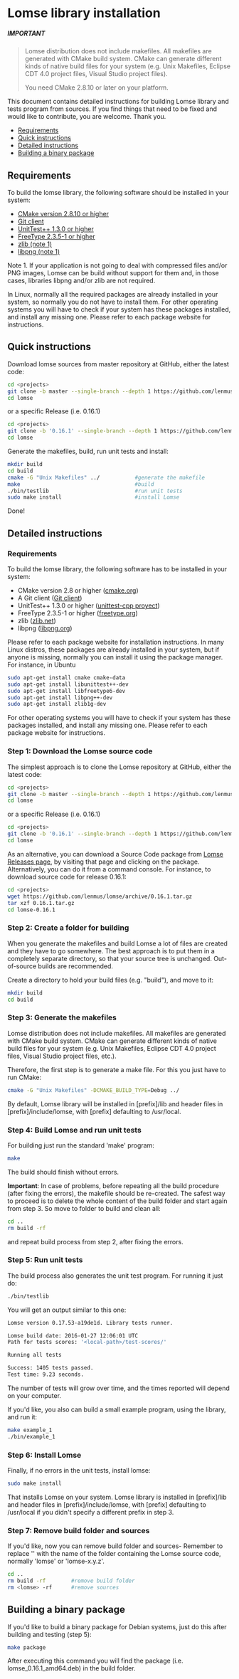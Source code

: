 # Lomse library installation

##### IMPORTANT

> Lomse distribution does not include makefiles. All makefiles are generated
> with CMake build system. CMake can generate different kinds of
> native build files for your system (e.g. Unix Makefiles, Eclipse CDT 4.0
> project files, Visual Studio project files).
>
> You need CMake 2.8.10 or later on your platform.


This document contains detailed instructions for building Lomse library and tests
program from sources. If you find things that need to be fixed and would like to contribute, you are welcome. Thank you.

- [Requirements](#requirements)
- [Quick instructions](#quick)
- [Detailed instructions](#detailed)
- [Building a binary package](#package)



## <a name="requirements" />Requirements

To build the lomse library, the following software should be installed in your system:

- [CMake version 2.8.10 or higher](http://www.cmake.org)
- [Git client](https://git-scm.com/)
- [UnitTest++ 1.3.0 or higher](http://unittest-cpp.sourceforge.net/)
- [FreeType 2.3.5-1 or higher](http://www.freetype.org/)
- [zlib (note 1)](http://zlib.net/)
- [libpng (note 1)](http://www.libpng.org/)


Note 1. If your application is not going to deal with compressed files and/or PNG images, Lomse can be build without support for them and, in those cases, libraries libpng and/or zlib are not required.

In Linux, normally all the required packages are already installed in your system, so normally you do not have
to install them. For other  operating systems you will have to check if your system has these packages installed, and install any missing one. Please refer to each package website for instructions.




## <a name="quick">Quick instructions

Download lomse sources from master repository at GitHub, either the latest code:
```bash
cd <projects>
git clone -b master --single-branch --depth 1 https://github.com/lenmus/lomse.git
cd lomse
```

or a specific Release (i.e. 0.16.1)
```bash
cd <projects>
git clone -b '0.16.1' --single-branch --depth 1 https://github.com/lenmus/lomse.git
cd lomse
```

Generate the makefiles, build, run unit tests and install:

```bash
mkdir build
cd build
cmake -G "Unix Makefiles" ../           #generate the makefile
make                                    #build
./bin/testlib                           #run unit tests
sudo make install                       #install Lomse
```
Done!

## <a name="detailed">Detailed instructions


### Requirements ###

To build the lomse library, the following software has to be installed in your system:

- CMake version 2.8 or higher ([cmake.org](http://www.cmake.org))
- A Git client ([Git client](https://git-scm.com/))
- UnitTest++ 1.3.0 or higher ([unittest-cpp proyect](http://unittest-cpp.sourceforge.net/))
- FreeType 2.3.5-1 or higher ([freetype.org](http://www.freetype.org/))
- zlib ([zlib.net](http://zlib.net/))
- libpng ([libpng.org](http://www.libpng.org/))

Please refer to each package website for installation instructions. In many Linux distros, these packages are already installed in your system, but if anyone is missing, normally you can install it using the package manager. For instance, in Ubuntu
```bash
sudo apt-get install cmake cmake-data
sudo apt-get install libunittest++-dev
sudo apt-get install libfreetype6-dev
sudo apt-get install libpng++-dev
sudo apt-get install zlib1g-dev
```

For other  operating systems you will have to check if your system has these packages installed, and install any missing one. Please refer to each package website for instructions.


### Step 1: Download the Lomse source code ###

The simplest approach is to clone the Lomse repository at GitHub, either the latest code:
```bash
cd <projects>
git clone -b master --single-branch --depth 1 https://github.com/lenmus/lomse.git
cd lomse
```

or a specific Release (i.e. 0.16.1)
```bash
cd <projects>
git clone -b '0.16.1' --single-branch --depth 1 https://github.com/lenmus/lomse.git
cd lomse
```

As an alternative, you can download a Source Code package from [Lomse Releases page](https://github.com/lenmus/lomse/releases), by visiting that page and clicking on the package. Alternatively, you can do it from a command console. For instance, to download source code for release 0.16.1:
```bash
cd <projects>
wget https://github.com/lenmus/lomse/archive/0.16.1.tar.gz
tar xzf 0.16.1.tar.gz
cd lomse-0.16.1
```


### Step 2: Create a folder for building ###

When you generate the makefiles and build Lomse a lot of files are created and they have to go somewhere. The best approach is to put them in a completely separate directory, so that
your source tree is unchanged. Out-of-source builds are recommended. 

Create a directory to hold your build files (e.g. "build"), and move to it:

```bash
mkdir build
cd build
```

### Step 3: Generate the makefiles ###

Lomse distribution does not include makefiles. All makefiles are generated
with CMake build system. CMake can generate different kinds of
native build files for your system (e.g. Unix Makefiles, Eclipse CDT 4.0
project files, Visual Studio project files, etc.).

Therefore, the first step is to generate a make file. For this you just have to run CMake:
```bash
cmake -G "Unix Makefiles" -DCMAKE_BUILD_TYPE=Debug ../

```
By default, Lomse library will be installed
in [prefix]/lib and header files in [prefix]/include/lomse, with [prefix]
defaulting to /usr/local.


### Step 4: Build Lomse and run unit tests ###
For building just run the standard 'make' program:
```bash
make
```
The build should finish without errors. 

**Important**: In case of problems, before repeating all the build procedure (after fixing the errors), the makefile should be re-created. The safest way to proceed is to delete the whole content of the build folder and start again from step 3. So move to folder to build and clean all:

```bash
cd ..
rm build -rf
```
and repeat build process from step 2, after fixing the errors.


### Step 5: Run unit tests ###

The build process also generates the unit test program. For running it just do:
```bash
./bin/testlib
```
You will get an output similar to this one:
```bash
Lomse version 0.17.53-a19de1d. Library tests runner.

Lomse build date: 2016-01-27 12:06:01 UTC
Path for tests scores: '<local-path>/test-scores/'

Running all tests

Success: 1405 tests passed.
Test time: 9.23 seconds.

```
The number of tests will grow over time, and the times reported will depend on your computer.


If you'd like, you also can build a small example program, using the library, and run it:
```bash
make example_1
./bin/example_1
```

### Step 6: Install Lomse ###
Finally, if no errors in the unit tests, install lomse:
```bash
sudo make install
```
That installs Lomse on your system. Lomse library is installed
in [prefix]/lib and header files in [prefix]/include/lomse, with [prefix]
defaulting to /usr/local if you didn't specify a different prefix in step 3.


### Step 7: Remove build folder and sources ###

If you'd like, now you can remove build folder and sources- Remember to replace '<lomse>' with the name of the folder containing the Lomse source code, normally 'lomse' or 'lomse-x.y.z'.
```bash
cd ..
rm build -rf      	#remove build folder
rm <lomse> -rf      #remove sources
```


## <a name="package">Building a binary package

If you'd like to build a binary package for Debian systems, just do this after building and testing (step 5):
```bash
make package
```

After executing this command you will find the package (i.e. lomse_0.16.1_amd64.deb) in the build folder.


